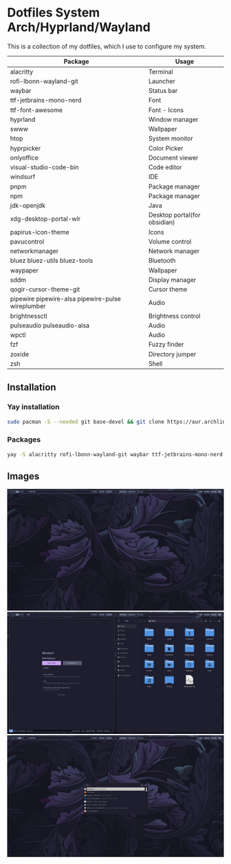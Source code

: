 # Dotfiles System Arch/Hyprland/Wayland

This is a collection of my dotfiles, which I use to configure my system.

| Package                                           | Usage                        |
| ------------------------------------------------- | ---------------------------- |
| alacritty                                         | Terminal                     |
| rofi-lbonn-wayland-git                            | Launcher                     |
| waybar                                            | Status bar                   |
| ttf-jetbrains-mono-nerd                           | Font                         |
| ttf-font-awesome                                  | Font - Icons                 |
| hyprland                                          | Window manager               |
| swww                                              | Wallpaper                    |
| htop                                              | System monitor               |
| hyprpicker                                        | Color Picker                 |
| onlyoffice                                        | Document viewer              |
| visual-studio-code-bin                            | Code editor                  |
| windsurf                                          | IDE                          |
| pnpm                                              | Package manager              |
| npm                                               | Package manager              |
| jdk-openjdk                                       | Java                         |
| xdg-desktop-portal-wlr                            | Desktop portal(for obsidian) |
| papirus-icon-theme                                | Icons                        |
| pavucontrol                                       | Volume control               |
| networkmanager                                    | Network manager              |
| bluez bluez-utils bluez-tools                     | Bluetooth                    |
| waypaper                                          | Wallpaper                    |
| sddm                                              | Display manager              |
| qogir-cursor-theme-git                            | Cursor theme                 |
| pipewire pipewire-alsa pipewire-pulse wireplumber | Audio                        |
| brightnessctl                                     | Brightness control           |
| pulseaudio pulseaudio-alsa                        | Audio                        |
| wpctl                                             | Audio                        |
| fzf                                               | Fuzzy finder                 |
| zoxide                                            | Directory jumper             |
| zsh                                               | Shell                        |

## Installation

### Yay installation

```bash
sudo pacman -S --needed git base-devel && git clone https://aur.archlinux.org/yay-bin.git && cd yay-bin && makepkg -si

```

### Packages

```bash
yay -S alacritty rofi-lbonn-wayland-git waybar ttf-jetbrains-mono-nerd hyprland swww htop hyprpicker onlyoffice visual-studio-code-bin windsurf pnpm npm jdk-openjdk xdg-desktop-portal-wlr ttf-font-awesome papirus-icon-theme pavucontrol networkmanager bluez bluez-utils bluez-tools waypaper sddm qogir-cursor-theme-git pipewire pipewire-alsa pipewire-pulse wireplumber brightnessctl pulseaudio pulseaudio-alsa wpctl fzf zoxide zsh

```

## Images

![alt text](/images_for_git/image.png)
![alt text](/images_for_git/image-1.png)
![alt text](/images_for_git/image-2.png)
